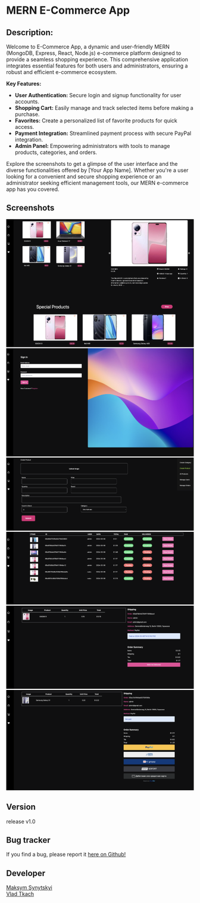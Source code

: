 # MERN E-Commerce App

<h2>Description:</h2>

Welcome to E-Commerce App, a dynamic and user-friendly MERN (MongoDB, Express, React, Node.js) e-commerce platform designed to provide a seamless shopping experience. This comprehensive application integrates essential features for both users and administrators, ensuring a robust and efficient e-commerce ecosystem.

**Key Features:**

- **User Authentication:** Secure login and signup functionality for user accounts.
- **Shopping Cart:** Easily manage and track selected items before making a purchase.
- **Favorites:** Create a personalized list of favorite products for quick access.
- **Payment Integration:** Streamlined payment process with secure PayPal integration.
- **Admin Panel:** Empowering administrators with tools to manage products, categories, and orders.

Explore the screenshots to get a glimpse of the user interface and the diverse functionalities offered by [Your App Name]. Whether you're a user looking for a convenient and secure shopping experience or an administrator seeking efficient management tools, our MERN e-commerce app has you covered.

<h2>Screenshots</h2>

![Dashboard](screenshot/2.png)
![SignIn](screenshot/3.png)
![CreateProduct](screenshot/4.png)
![OrderList](screenshot/5.png)
![OrderStatus](screenshot/6.png)
![Payment](screenshot/7.png)

<h2>Version</h2>

release v1.0

<h2>Bug tracker</h2>

If you find a bug, please report it <a href="https://github.com/Maximkooo/MERN-e-commerce-project/issues">here on Github!</a>

<h2>Developer</h2>
<a href="https://www.linkedin.com/in/maksym-synytskyi-27a0a7222/">Maksym Synytskyi</a>
<br/>
<a href="https://www.linkedin.com/in/vlad-tkach-a1b821151/">Vlad Tkach</a>

